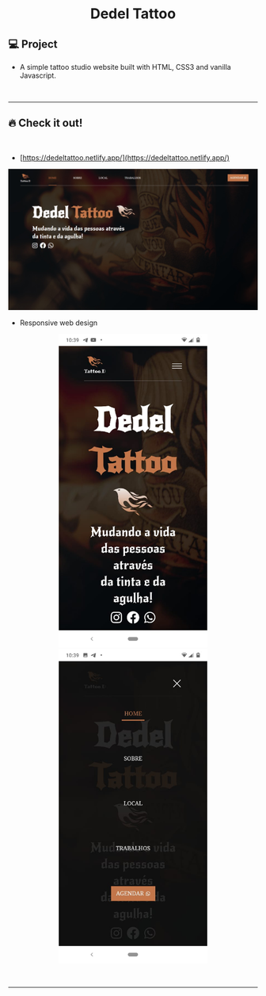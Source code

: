 <h1 align="center">
  Dedel Tattoo
</h1> 

## 💻  Project

 - A simple tattoo studio website built with HTML, CSS3 and vanilla Javascript.
 
<p>&nbsp;&nbsp;</p>

---

## 🔥 Check it out!
</br>

- [https://dedeltattoo.netlify.app/](https://dedeltattoo.netlify.app/)
<p align="center">
  <img width="800px" src="./images/dedelTattoo-web.jpg" alt="web-home-page" />
</p>

 - Responsive web design

 <p align="center" display="flex" >
  <img width="300px" src="./images/dedelTattoo-resp1.jpeg" alt="web-home-page" />
  <img width="300px" margin-left="20px" src="./images/dedelTattoo-resp2.jpeg" alt="web-home-page" />
 </p>


<p>&nbsp;&nbsp;</p>

---
